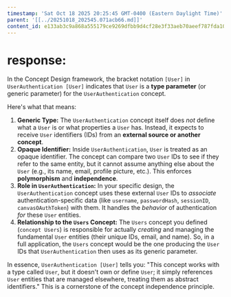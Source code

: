 ```yaml
---
timestamp: 'Sat Oct 18 2025 20:25:45 GMT-0400 (Eastern Daylight Time)'
parent: '[[../20251018_202545.071acb66.md]]'
content_id: e133ab3c9a868a555179ce9269dfbb9d4cf28e3f33aeb70aeef787fda101a47b
---
```


# response:

In the Concept Design framework, the bracket notation `[User]` in `UserAuthentication [User]` indicates that `User` is a **type parameter** (or generic parameter) for the `UserAuthentication` concept.

Here's what that means:

1. **Generic Type:** The `UserAuthentication` concept itself does *not* define what a `User` is or what properties a `User` has. Instead, it expects to receive `User` identifiers (IDs) from an **external source or another concept**.
2. **Opaque Identifier:** Inside `UserAuthentication`, `User` is treated as an opaque identifier. The concept can compare two `User` IDs to see if they refer to the same entity, but it cannot assume anything else about the `User` (e.g., its name, email, profile picture, etc.). This enforces **polymorphism** and **independence**.
3. **Role in `UserAuthentication`:** In your specific design, the `UserAuthentication` concept uses these external `User` IDs to *associate* authentication-specific data (like `username`, `passwordHash`, `sessionID`, `canvasOAuthToken`) with them. It handles the *behavior* of authentication *for* these `User` entities.
4. **Relationship to the `Users` Concept:** The `Users` concept you defined (`concept Users`) is responsible for actually *creating* and managing the fundamental `User` entities (their unique IDs, email, and name). So, in a full application, the `Users` concept would be the one producing the `User` IDs that `UserAuthentication` then uses as its generic parameter.

In essence, `UserAuthentication [User]` tells you: "This concept works with a type called `User`, but it doesn't own or define `User`; it simply references `User` entities that are managed elsewhere, treating them as abstract identifiers." This is a cornerstone of the concept independence principle.
